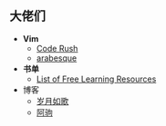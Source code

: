 ## 大佬们

- **Vim**
    - [Code Rush](http://foocoder.com)
    - [arabesque](https://sanctum.geek.nz/arabesque)
- **书单**
    - [List of Free Learning Resources](https://github.com/EbookFoundation/free-programming-books)
- 博客
    - [岁月如歌](http://lovenight.github.io)
    - [阿驹](http://aju.space)
